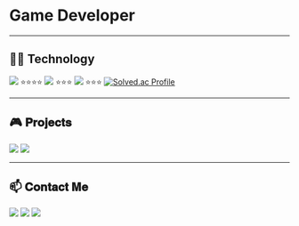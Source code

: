 # Game Developer

***

## 👩‍💻 Technology
 <img src="https://img.shields.io/badge/Unity-%23000000?style=for-the-badge&logo=unity&logoColor=white"> ⭐⭐⭐⭐
 <img src="https://img.shields.io/badge/C++-%2300599C?style=for-the-badge&logo=c%2B%2B&logoColor=white"> ⭐⭐⭐
 <img src="https://img.shields.io/badge/C%23-%23239120?style=for-the-badge&logo=c-sharp&logoColor=white"> ⭐⭐⭐
[![Solved.ac Profile](http://mazassumnida.wtf/api/v2/generate_badge?boj=nsj050320)](https://solved.ac/nsj050320/)

***

## 🎮 𝐏𝐫𝐨𝐣𝐞𝐜𝐭𝐬
  <a href="https://www.notion.so/namsojeong/dccda0d2e5da44c08db478301365e3d6"><img src="https://img.shields.io/badge/PROJECT-000000?style=flat-square&logo=GitHub Sponsors&logoColor=white&link=[http://ggm.gondr.net/user/profile/44](https://www.notion.so/namsojeong/dccda0d2e5da44c08db478301365e3d6)"/></a>
  <a href="http://ggm.gondr.net/user/profile/44"><img src="https://img.shields.io/badge/PORTFOLIO-000000?style=flat-square&logo=GitHub Sponsors&logoColor=white&link=http://ggm.gondr.net/user/profile/44"/></a>
  
***

## 📫 𝐂𝐨𝐧𝐭𝐚𝐜𝐭 𝐌𝐞
<a href="https://www.youtube.com/channel/UC6gZYksUCK94g2Rd7tt2sAg"><img src="https://img.shields.io/badge/Youtube-FF0000?style=flat-square&logo=Youtube&logoColor=white&link=https://www.youtube.com/channel/UC6gZYksUCK94g2Rd7tt2sAg"/></a> 
<a href="mailto:nsj050320@gmail.com"><img src="https://img.shields.io/badge/Gmail-d14836?style=flat-square&logo=Gmail&logoColor=white&link=nsj050320@gmail.com"/></a>
<img src="https://img.shields.io/badge/소정4145-5865F2?style=flat-square&logo=Discord&logoColor=white">
